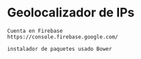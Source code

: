 # Geolocalizador de IPs
```
Cuenta en Firebase 
https://console.firebase.google.com/
```
```
instalador de paquetes usado Bower
```